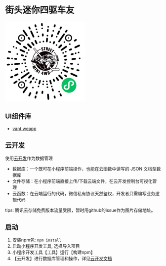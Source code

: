 # 街头迷你四驱车友

![小程序码](./images/miniprogram.jpg)

## UI组件库
- [vant weapp](https://youzan.github.io/vant-weapp/#/home)

## 云开发
使用[云开发](https://developers.weixin.qq.com/miniprogram/dev/wxcloud/basis/getting-started.html)作为数据管理

- 数据库：一个既可在小程序前端操作，也能在云函数中读写的 JSON 文档型数据库
- 文件存储：在小程序前端直接上传/下载云端文件，在云开发控制台可视化管理
- 云函数：在云端运行的代码，微信私有协议天然鉴权，开发者只需编写业务逻辑代码

tips: 腾讯云存储免费版本流量受限，暂时用github的issue作为图片存储地址。

## 启动

1. 安装npm包: `npm install`
2. 启动小程序开发工具, 选择导入项目
3. 小程序开发工具【工具】运行【构建npm】
4. 【云开发】进行数据库管理和操作，详见[云开发文档](https://developers.weixin.qq.com/miniprogram/dev/wxcloud/basis/getting-started.html)


